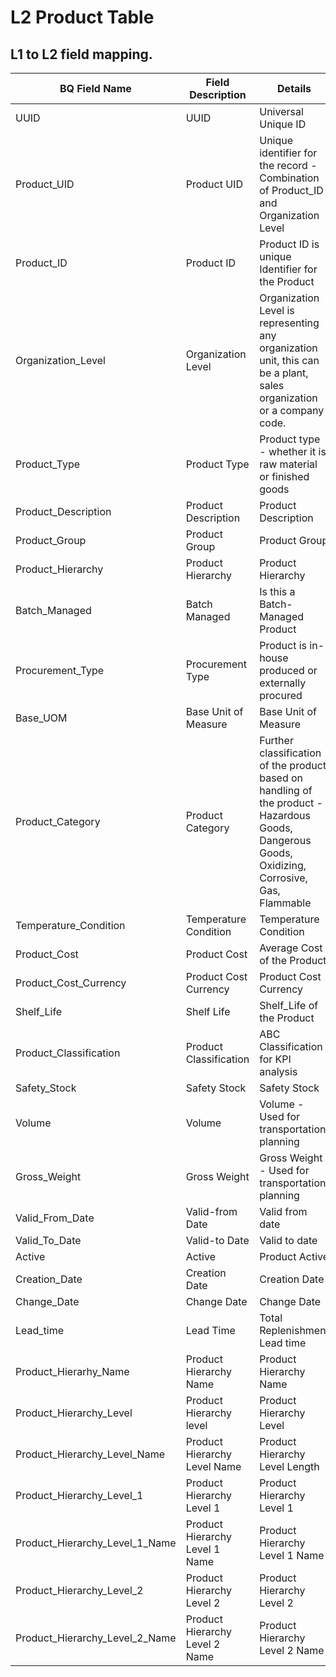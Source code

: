 # L2 Product Table

## L1 to L2 field mapping.



| BQ Field Name | Field Description | Details | L2 BQ Column Name | Data Type | material_dimension |
|---|---|---|---|---|---|
| UUID | UUID | Universal Unique ID | uuid | STRING | material_uuid |
| Product_UID | Product UID | Unique identifier for the record - Combination of Product_ID and Organization Level | product_uid | STRING | 'PRODUCT' \|\| '-' \|\| material_key |
| Product_ID | Product ID | Product ID is unique Identifier for the Product | product_id | STRING | material_number |
| Organization_Level | Organization Level | Organization Level is representing any organization unit, this can be a plant, sales organization or a company code.  | organization_level | STRING | plant |
| Product_Type | Product Type | Product type - whether it is raw material or finished goods | product_type | STRING | material_type |
| Product_Description | Product Description | Product Description | product_description | STRING | material_description |
| Product_Group | Product Group | Product Group | product_group | STRING | material_group |
| Product_Hierarchy | Product Hierarchy | Product Hierarchy | product_hierarchy | STRING | product_hierarchy |
| Batch_Managed | Batch Managed | Is this a Batch-Managed Product  | batch_managed | STRING | batch_management_indicator |
| Procurement_Type | Procurement Type | Product is in-house produced or externally procured | procurement_type | STRING | procurement_type |
| Base_UOM | Base Unit of Measure | Base Unit of Measure | base_uom | STRING | base_unit_of_measure |
| Product_Category | Product Category | Further classification of the product based on handling of the product - Hazardous Goods, Dangerous Goods, Oxidizing, Corrosive, Gas, Flammable | product_category | STRING | material_category |
| Temperature_Condition | Temperature Condition | Temperature Condition  | temperature_condition | STRING | temperature_conditions_indicator |
| Product_Cost | Product Cost | Average Cost of the Product | product_cost | FLOAT | product_cost |
| Product_Cost_Currency | Product Cost Currency | Product Cost Currency | product_cost_currency | STRING | currency_key |
| Shelf_Life | Shelf Life | Shelf_Life of the Product | shelf_life | STRING |  |
| Product_Classification | Product Classification | ABC Classification for KPI analysis | product_classification | STRING |  |
| Safety_Stock | Safety Stock | Safety Stock | safty_stock | STRING |  |
| Volume | Volume | Volume - Used for transportation planning | volume | NUMERIC | volume |
| Gross_Weight | Gross Weight | Gross Weight - Used for transportation planning | gross_weight | NUMERIC | gross_weight |
| Valid_From_Date | Valid-from Date | Valid from date | valid_from_date | DATE |  |
| Valid_To_Date | Valid-to Date | Valid to date | valid_to_date | DATE |  |
| Active | Active | Product Active | active | STRING | client_level_deletion_flag |
| Creation_Date | Creation Date | Creation Date | creation_date | DATE | created_on |
| Change_Date | Change Date | Change Date | change_date | DATE | last_change |
| Lead_time | Lead Time | Total Replenishment Lead time | lead_time | NUMERIC |  |
| Product_Hierarhy_Name | Product Hierarchy Name | Product Hierarchy Name | product_hierarchy_name | STRING |  |
| Product_Hierarchy_Level | Product Hierarchy level | Product Hierarchy Level | product_hierarchy_level | STRING |  |
| Product_Hierarchy_Level_Name | Product Hierarchy Level Name | Product Hierarchy Level Length | product_hierarchy_level_name | STRING |  |
| Product_Hierarchy_Level_1 | Product Hierarchy Level 1 | Product Hierarchy Level 1 | product_hierarchy_level_1 | STRING |  |
| Product_Hierarchy_Level_1_Name | Product Hierarchy Level 1 Name | Product Hierarchy Level 1 Name | product_hierarchy_level_1_name | STRING |  |
| Product_Hierarchy_Level_2 | Product Hierarchy Level 2 | Product Hierarchy Level 2 | product_hierarchy_level_2 | STRING |  |
| Product_Hierarchy_Level_2_Name | Product Hierarchy Level 2 Name | Product Hierarchy Level 2 Name | product_hierarchy_level_2_name | STRING |  |